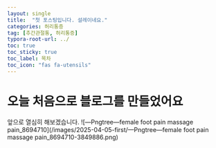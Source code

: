 ```yaml
---
layout: single
title:  "첫 포스팅입니다. 설레이네요."
categories: 허리통증
tag: [추간관절통, 허리통증]
typora-root-url: ../
toc: true
toc_sticky: true
toc_label: 목차
toc_icon: "fas fa-utensils"
---
```


# 오늘 처음으로 블로그를 만들었어요

앞으로 열심히 해보겠습니다. ![—Pngtree—female foot pain massage pain_8694710](/images/2025-04-05-first/—Pngtree—female foot pain massage pain_8694710-3849886.png)
